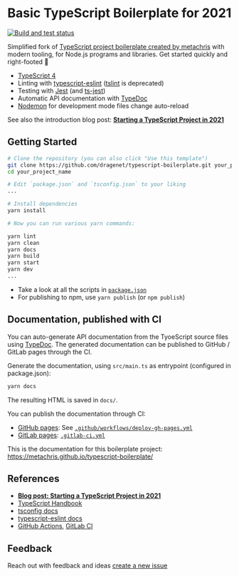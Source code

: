 # Basic TypeScript Boilerplate for 2021

[![Build and test status](https://github.com/metachris/typescript-boilerplate/workflows/Lint%20and%20test/badge.svg)](https://github.com/metachris/typescript-boilerplate/actions?query=workflow%3A%22Build+and+test%22)

Simplified fork of [TypeScript project boilerplate created by metachris](https://github.com/metachris/typescript-boilerplate) with modern tooling, for Node.js programs and libraries. Get started quickly and right-footed 🚀

* [TypeScript 4](https://www.typescriptlang.org/)
* Linting with [typescript-eslint](https://github.com/typescript-eslint/typescript-eslint) ([tslint](https://palantir.github.io/tslint/) is deprecated)
* Testing with [Jest](https://jestjs.io/docs/getting-started) (and [ts-jest](https://www.npmjs.com/package/ts-jest))
* Automatic API documentation with [TypeDoc](https://typedoc.org/guides/doccomments/)
* [Nodemon](https://github.com/remy/nodemon) for development mode files change auto-reload

See also the introduction blog post: **[Starting a TypeScript Project in 2021](https://www.metachris.com/2021/03/bootstrapping-a-typescript-node.js-project/)**


## Getting Started

```bash
# Clone the repository (you can also click "Use this template")
git clone https://github.com/dragenet/typescript-boilerplate.git your_project_name
cd your_project_name

# Edit `package.json` and `tsconfig.json` to your liking
...

# Install dependencies
yarn install

# Now you can run various yarn commands:

yarn lint
yarn clean
yarn docs
yarn build
yarn start
yarn dev
...
```

* Take a look at all the scripts in [`package.json`](https://github.com/metachris/typescript-boilerplate/blob/master/package.json)
* For publishing to npm, use `yarn publish` (or `npm publish`)

## Documentation, published with CI

You can auto-generate API documentation from the TyoeScript source files using [TypeDoc](https://typedoc.org/guides/doccomments/). The generated documentation can be published to GitHub / GitLab pages through the CI.

Generate the documentation, using `src/main.ts` as entrypoint (configured in package.json):

```bash
yarn docs
```

The resulting HTML is saved in `docs/`.

You can publish the documentation through CI:
* [GitHub pages](https://pages.github.com/): See [`.github/workflows/deploy-gh-pages.yml`](https://github.com/metachris/typescript-boilerplate/blob/master/.github/workflows/deploy-gh-pages.yml)
* [GitLab pages](https://docs.gitlab.com/ee/user/project/pages/): [`.gitlab-ci.yml`](https://github.com/metachris/typescript-boilerplate/blob/master/.gitlab-ci.yml)

This is the documentation for this boilerplate project: https://metachris.github.io/typescript-boilerplate/

## References

* **[Blog post: Starting a TypeScript Project in 2021](https://www.metachris.com/2021/03/bootstrapping-a-typescript-node.js-project/)**
* [TypeScript Handbook](https://www.typescriptlang.org/docs/handbook/intro.html)
* [tsconfig docs](https://www.typescriptlang.org/tsconfig)
* [typescript-eslint docs](https://github.com/typescript-eslint/typescript-eslint/blob/master/docs/getting-started/linting/README.md)
* [GitHub Actions](https://docs.github.com/en/actions), [GitLab CI](https://docs.gitlab.com/ee/ci/)


## Feedback

Reach out with feedback and ideas
[create a new issue](https://github.com/dragenet/typescript-boilerplate/issues)
